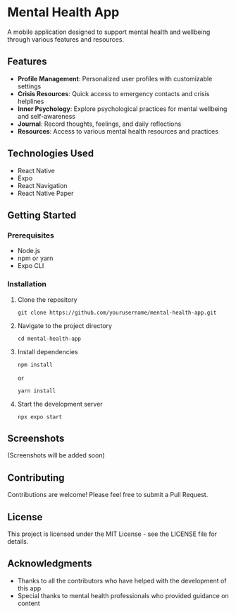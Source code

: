# Mental Health App

A mobile application designed to support mental health and wellbeing through various features and resources.

## Features

- **Profile Management**: Personalized user profiles with customizable settings
- **Crisis Resources**: Quick access to emergency contacts and crisis helplines
- **Inner Psychology**: Explore psychological practices for mental wellbeing and self-awareness
- **Journal**: Record thoughts, feelings, and daily reflections
- **Resources**: Access to various mental health resources and practices

## Technologies Used

- React Native
- Expo
- React Navigation
- React Native Paper

## Getting Started

### Prerequisites

- Node.js
- npm or yarn
- Expo CLI

### Installation

1. Clone the repository
   ```
   git clone https://github.com/yourusername/mental-health-app.git
   ```

2. Navigate to the project directory
   ```
   cd mental-health-app
   ```

3. Install dependencies
   ```
   npm install
   ```
   or
   ```
   yarn install
   ```

4. Start the development server
   ```
   npx expo start
   ```

## Screenshots

(Screenshots will be added soon)

## Contributing

Contributions are welcome! Please feel free to submit a Pull Request.

## License

This project is licensed under the MIT License - see the LICENSE file for details.

## Acknowledgments

- Thanks to all the contributors who have helped with the development of this app
- Special thanks to mental health professionals who provided guidance on content 